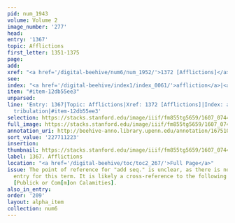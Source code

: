 ```yaml
---
pid: num_1943
volume: Volume 2
image_number: '277'
head:
entry: '1367'
topic: Afflictions
first_letter: 1351-1375
page:
add:
xref: "<a href='/digital-beehive/num6/num_1952/'>1372 [Afflictions]</a>"
see:
index: "<a href='/digital-beehive/index1/index_0061/'>affliction</a>|<a href='/digital-beehive/index5/index_4171/'>tribulation</a>"
item: "#item-12db55ee3"
unparsed:
line: 'Entry: 1367|Topic: Afflictions|Xref: 1372 [Afflictions]|Index: affliction|Index:
  tribulation|#item-12db55ee3'
selection: https://stacks.stanford.edu/image/iiif/fm855tg5659/1607_0744/379,1223,2889,1027/full/0/default.jpg
full_image: https://stacks.stanford.edu/image/iiif/fm855tg5659/1607_0744/full/full/0/default.jpg
annotation_uri: http://beehive-anno.library.upenn.edu/annotation/1675108499633
sort_value: '227711223'
insertion:
thumbnail: https://stacks.stanford.edu/image/iiif/fm855tg5659/1607_0744/379,1223,600,180/250,/0/default.jpg
label: 1367. Afflictions
location: "<a href='/digital-beehive/toc/toc2_267/'>Full Page</a>"
issue: The point of reference for "add seq." is unclear, as there is no alphabetical
  entry for this term. It is likely a cross-reference to the following entry, 1368
  [Publick or Com[m]on Calamities].
also_in_entry:
order: '209'
layout: alpha_item
collection: num6
---
```

